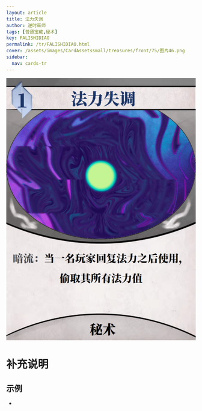 ```yaml
---
layout: article
title: 法力失调
author: 逆时巫师
tags: [普通宝藏,秘术]
key: FALISHIDIAO
permalink: /tr/FALISHIDIAO.html
cover: /assets/images/CardAssetssmall/treasures/front/75/图片46.png
sidebar:
  nav: cards-tr
---
```

![](/assets/images/CardAssets/treasures/front/75/图片46.png)

# 补充说明



## 示例
* 